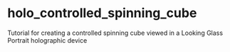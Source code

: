 # holo_controlled_spinning_cube
Tutorial for creating a controlled spinning cube viewed in a Looking Glass Portrait holographic device
